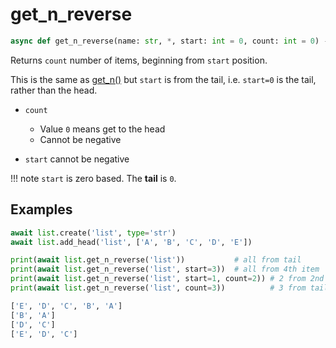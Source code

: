 # get_n_reverse

```py
async def get_n_reverse(name: str, *, start: int = 0, count: int = 0) -> list:
```

Returns `count` number of items, beginning from `start` position.

This is the same as [get_n()](./get_n.md) but `start` is from the tail, i.e. `start=0` is the tail,
rather than the head.

- `count`
    - Value `0` means get to the head
    - Cannot be negative

- `start` cannot be negative


!!! note
    `start` is zero based. The __tail__ is `0`.


## Examples

```py
await list.create('list', type='str')
await list.add_head('list', ['A', 'B', 'C', 'D', 'E'])

print(await list.get_n_reverse('list'))           # all from tail
print(await list.get_n_reverse('list', start=3))  # all from 4th item
print(await list.get_n_reverse('list', start=1, count=2)) # 2 from 2nd item
print(await list.get_n_reverse('list', count=3))          # 3 from tail
```

```bash title='Output'
['E', 'D', 'C', 'B', 'A']
['B', 'A']
['D', 'C']
['E', 'D', 'C']
```